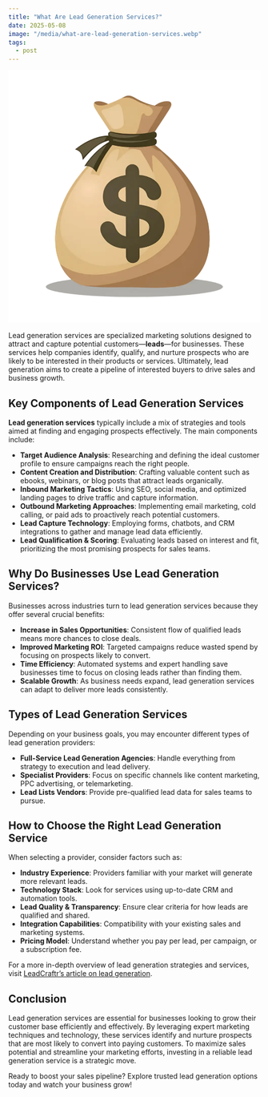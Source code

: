 ```yaml
---
title: "What Are Lead Generation Services?"
date: 2025-05-08
image: "/media/what-are-lead-generation-services.webp"
tags:
  - post
---
```


![What Are Lead Generation Services?](/media/what-are-lead-generation-services.webp)

Lead generation services are specialized marketing solutions designed to attract and capture potential customers—**leads**—for businesses. These services help companies identify, qualify, and nurture prospects who are likely to be interested in their products or services. Ultimately, lead generation aims to create a pipeline of interested buyers to drive sales and business growth.

## Key Components of Lead Generation Services

**Lead generation services** typically include a mix of strategies and tools aimed at finding and engaging prospects effectively. The main components include:

- **Target Audience Analysis**: Researching and defining the ideal customer profile to ensure campaigns reach the right people.
- **Content Creation and Distribution**: Crafting valuable content such as ebooks, webinars, or blog posts that attract leads organically.
- **Inbound Marketing Tactics**: Using SEO, social media, and optimized landing pages to drive traffic and capture information.
- **Outbound Marketing Approaches**: Implementing email marketing, cold calling, or paid ads to proactively reach potential customers.
- **Lead Capture Technology**: Employing forms, chatbots, and CRM integrations to gather and manage lead data efficiently.
- **Lead Qualification & Scoring**: Evaluating leads based on interest and fit, prioritizing the most promising prospects for sales teams.

## Why Do Businesses Use Lead Generation Services?

Businesses across industries turn to lead generation services because they offer several crucial benefits:

- **Increase in Sales Opportunities**: Consistent flow of qualified leads means more chances to close deals.
- **Improved Marketing ROI**: Targeted campaigns reduce wasted spend by focusing on prospects likely to convert.
- **Time Efficiency**: Automated systems and expert handling save businesses time to focus on closing leads rather than finding them.
- **Scalable Growth**: As business needs expand, lead generation services can adapt to deliver more leads consistently.

## Types of Lead Generation Services

Depending on your business goals, you may encounter different types of lead generation providers:

- **Full-Service Lead Generation Agencies**: Handle everything from strategy to execution and lead delivery.
- **Specialist Providers**: Focus on specific channels like content marketing, PPC advertising, or telemarketing.
- **Lead Lists Vendors**: Provide pre-qualified lead data for sales teams to pursue.

## How to Choose the Right Lead Generation Service

When selecting a provider, consider factors such as:

- **Industry Experience**: Providers familiar with your market will generate more relevant leads.
- **Technology Stack**: Look for services using up-to-date CRM and automation tools.
- **Lead Quality & Transparency**: Ensure clear criteria for how leads are qualified and shared.
- **Integration Capabilities**: Compatibility with your existing sales and marketing systems.
- **Pricing Model**: Understand whether you pay per lead, per campaign, or a subscription fee.

For a more in-depth overview of lead generation strategies and services, visit [LeadCraftr’s article on lead generation](https://leadcraftr.com/posts/lead-generation/).

## Conclusion

Lead generation services are essential for businesses looking to grow their customer base efficiently and effectively. By leveraging expert marketing techniques and technology, these services identify and nurture prospects that are most likely to convert into paying customers. To maximize sales potential and streamline your marketing efforts, investing in a reliable lead generation service is a strategic move.

Ready to boost your sales pipeline? Explore trusted lead generation options today and watch your business grow!
